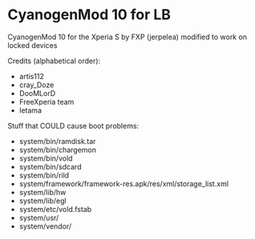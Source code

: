 CyanogenMod 10 for LB
============

CyanogenMod 10 for the Xperia S by FXP (jerpelea) modified to work on locked devices

Credits (alphabetical order):
- artis112
- cray_Doze
- DooMLorD
- FreeXperia team
- letama

Stuff that COULD cause boot problems:
- system/bin/ramdisk.tar
- system/bin/chargemon
- system/bin/vold
- system/bin/sdcard
- system/bin/rild
- system/framework/framework-res.apk/res/xml/storage_list.xml
- system/lib/hw
- system/lib/egl
- system/etc/vold.fstab
- system/usr/
- system/vendor/
